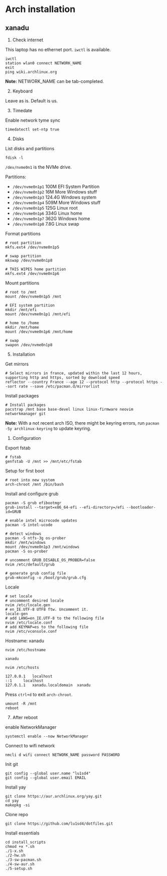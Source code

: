 # Arch installation

## xanadu

1. Check internet

This laptop has no ethernet port. `iwctl` is available.

```
iwctl
station wlan0 connect NETWORK_NAME
exit
ping wiki.archlinux.org
```

**Note:** NETWORK_NAME can be tab-completed.

2. Keyboard

Leave as is. Default is us.

3. Timedate

Enable network tyme sync

```
timedatectl set-ntp true
```

4. Disks

List disks and partitions

```
fdisk -l
```

`/dev/nvme0n1` is the NVMe drive.

Partitions:

- `/dev/nvme0n1p1` 100M EFI System Partition
- `/dev/nvme0n1p2` 16M More Windows stuff
- `/dev/nvme0n1p3` 124.4G Windows system
- `/dev/nvme0n1p4` 509M More Windows stuff
- `/dev/nvme0n1p5` 125G Linux root
- `/dev/nvme0n1p6` 334G Linux home
- `/dev/nvme0n1p7` 362G Windows home
- `/dev/nvme0n1p8` 7.8G Linux swap

Format partitions

```
# root partition
mkfs.ext4 /dev/nvme0n1p5

# swap partition
mkswap /dev/nvme0n1p8

# THIS WIPES home partition
mkfs.ext4 /dev/nvme0n1p6 
```

Mount partitions

```
# root to /mnt
mount /dev/nvme0n1p5 /mnt

# EFI system partition
mkdir /mnt/efi
mount /dev/nvme0n1p1 /mnt/efi

# home to /home
mkdir /mnt/home
mount /dev/nvme0n1p6 /mnt/home

# swap
swapon /dev/nvme0n1p8
```

5. Installation

Get mirrors

```
# Select mirrors in france, updated within the last 12 hours, supporting http and https, sorted by download speed
reflector --country France --age 12 --protocol http --protocol https --sort rate --save /etc/pacman.d/mirrorlist
```

Install packages

```
# Install packages
pacstrap /mnt base base-devel linux linux-firmware neovim networkmanager git
```

**Note:** With a not recent arch ISO, there might be keyring errors, run `pacman -Sy archlinux-keyring` to update keyring.

1. Configuration

Export fstab

```
# fstab
genfstab -U /mnt >> /mnt/etc/fstab
```

Setup for first boot

```
# root into new system
arch-chroot /mnt /bin/bash
```

Install and configure grub

```
pacman -S grub efibootmgr
grub-install --target=x86_64-efi --efi-directory=/efi --bootloader-id=GRUB

# enable intel microcode updates
pacman -S intel-ucode

# detect windows
pacman -S ntfs-3g os-prober
mkdir /mnt/windows
mount /dev/nvme0n1p3 /mnt/windows
pacman -S os-prober

# uncomment GRUB_DISABLE_OS_PROBER=false
nvim /etc/default/grub

# generate grub config file
grub-mkconfig -o /boot/grub/grub.cfg
```

Locale

```
# set locale
# uncomment desired locale
nvim /etc/locale.gen
# en_IE.UTF-8 UTF8 ftw. Uncomment it.
locale-gen
# add LANG=en_IE.UTF-8 to the following file
nvim /etc/locale.conf
# add KEYMAP=es to the following file
nvim /etc/vconsole.conf
```

Hostname: xanadu

```
nvim /etc/hostname
```

```
xanadu
```

```
nvim /etc/hosts
```

```
127.0.0.1	localhost
::1		localhost
127.0.1.1	xanadu.localdomain	xanadu

```

Press `ctrl+d` to exit `arch-chroot`.

```
umount -R /mnt
reboot
```

7. After reboot

enable NetworkManager

```
systemctl enable --now NetworkManager
```

Connect to wifi network

```
nmcli d wifi connect NETWORK_NAME password PASSWORD
```

Init git

```
git config --global user.name "lu1sd4"
git config --global user.email EMAIL
```

Install yay

```
git clone https://aur.archlinux.org/yay.git
cd yay
makepkg -si
```

Clone repo

```
git clone https://github.com/lu1sd4/dotfiles.git
```

Install essentials

```
cd install_scripts
chmod +x *.sh
./1-x.sh
./2-hw.sh
./3-sw-pacman.sh
./4-sw-aur.sh
./5-setup.sh
```